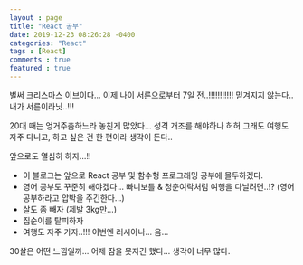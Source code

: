 ```yaml
---
layout : page
title: "React 공부"
date: 2019-12-23 08:26:28 -0400
categories: "React"
tags : [React]
comments : true
featured : true
---
```


벌써 크리스마스 이브이다...
이제 나이 서른으로부터 7일 전..!!!!!!!!!!!
믿겨지지 않는다.. 내가 서른이라닛..!!!

20대 때는 엉거주춤하느라 놓친게 많았다...
성격 개조를 해야하나 허허
그래도 여행도 자주 다니고, 하고 싶은 건 한 편이라 생각이 든다..

앞으로도 열심히 하자...!!

- 이 블로그는 앞으로 React 공부 및 함수형 프로그래밍 공부에 몰두하겠다.
- 영어 공부도 꾸준히 해야겠다... 빠니보틀 & 청춘여락처럼 여행을 다닐려면..!? (영어공부하라고 압박을 주긴한다...)
- 살도 좀 빼자 (제발 3kg만...)
- 집순이를 탈피하자
- 여행도 자주 가자..!!! 이번엔 러시아나... 음...

30살은 어떤 느낌일까...
어제 잠을 못자긴 했다... 생각이 너무 많다.
